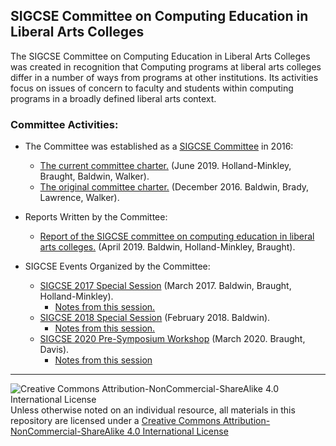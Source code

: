 ## SIGCSE Committee on Computing Education in Liberal Arts Colleges

The SIGCSE Committee on Computing Education in Liberal Arts Colleges was created in recognition that Computing programs at liberal arts colleges differ in a number of ways from programs at other institutions. Its activities focus on issues of concern to faculty and students within computing programs in a broadly defined liberal arts context.

### Committee Activities:

* The Committee was established as a [SIGCSE Committee](https://sigcse.org/sigcse/programs/committees/) in 2016:
  * [The current committee charter.](https://sigcse.org/sigcse/files/documents/pdfs/SIGCSECommitteeReports/Liberal%20Arts%20Computing%20Education%20Committee%20Charter%202019.pdf) (June 2019. Holland-Minkley, Braught, Baldwin, Walker).
  * [The original committee charter.](https://sigcse.org/sigcse/programs/committees/liberal.html) (December 2016. Baldwin, Brady, Lawrence, Walker).

* Reports Written by the Committee:
  * [Report of the SIGCSE committee on computing education in liberal arts colleges.](https://dl.acm.org/doi/10.1145/3314027) (April 2019. Baldwin, Holland-Minkley, Braught).


* SIGCSE Events Organized by the Committee:
  * [SIGCSE 2017 Special Session](https://dl.acm.org/doi/abs/10.1145/3017680.3017806) (March 2017. Baldwin, Braught, Holland-Minkley).
    * [Notes from this session.](https://docs.google.com/document/d/1BIvw0w7vryA1qA-TwJ1TK_fWjDHH7H7H6LyXVPObKhc)
  * [SIGCSE 2018 Special Session](https://dl.acm.org/doi/10.1145/3159450.3159639) (February 2018. Baldwin).
    * [Notes from this session.](https://docs.google.com/document/d/1hU-t9R_ZyXdVnF1eRRL_o_YQ_eeRtxX2a95AS6tgTPw/edit?usp=sharing)
  * [SIGCSE 2020 Pre-Symposium Workshop](https://computing-in-the-liberal-arts.github.io/SIGCSE2020-PreSymposium-Event/) (March 2020. Braught, Davis).
    * [Notes from this session](https://docs.google.com/document/d/1rESaoGZCh6l0IzJG1Tk33iheaNHkFHzyMmdmhjSG86Q/edit#heading=h.mkq0p5k00sk2)
    
___
![Creative Commons Attribution-NonCommercial-ShareAlike 4.0 International License](https://i.creativecommons.org/l/by-nc-sa/4.0/88x31.png "Creative Commons Attribution-NonCommercial-ShareAlike 4.0 International License") Unless otherwise noted on an individual resource, all materials in this repository are licensed under a [Creative Commons Attribution-NonCommercial-ShareAlike 4.0 International License](http://creativecommons.org/licenses/by-nc-sa/4.0/)
